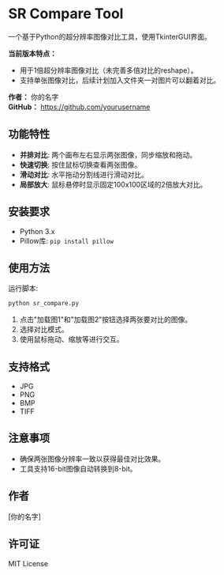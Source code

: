 # SR Compare Tool

一个基于Python的超分辨率图像对比工具，使用TkinterGUI界面。

**当前版本特点：**
- 用于1倍超分辨率图像对比（未完善多倍对比的reshape）。
- 支持单张图像对比，后续计划加入文件夹一对图片可以翻着对比。

**作者：** 你的名字  
**GitHub：** https://github.com/yourusername

## 功能特性

- **并排对比**: 两个画布左右显示两张图像，同步缩放和拖动。
- **快速切换**: 按住鼠标切换查看两张图像。
- **滑动对比**: 水平拖动分割线进行滑动对比。
- **局部放大**: 鼠标悬停时显示固定100x100区域的2倍放大对比。

## 安装要求

- Python 3.x
- Pillow库: `pip install pillow`

## 使用方法

运行脚本:

```bash
python sr_compare.py
```

1. 点击"加载图1"和"加载图2"按钮选择两张要对比的图像。
2. 选择对比模式。
3. 使用鼠标拖动、缩放等进行交互。

## 支持格式

- JPG
- PNG
- BMP
- TIFF

## 注意事项

- 确保两张图像分辨率一致以获得最佳对比效果。
- 工具支持16-bit图像自动转换到8-bit。

## 作者

[你的名字]

## 许可证

MIT License
